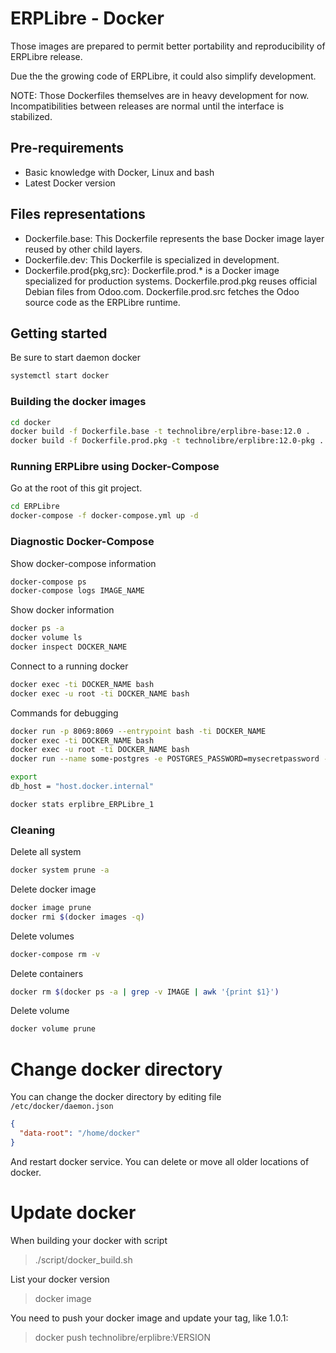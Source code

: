 # ERPLibre - Docker

Those images are prepared to permit better portability and reproducibility of ERPLibre release.

Due the the growing code of ERPLibre, it could also simplify development.

NOTE: Those Dockerfiles themselves are in heavy development for now. Incompatibilities between releases are normal until the interface is stabilized.


## Pre-requirements

- Basic knowledge with Docker, Linux and bash
- Latest Docker version

## Files representations

- Dockerfile.base: This Dockerfile represents the base Docker image layer reused by other child layers.
- Dockerfile.dev: This Dockerfile is specialized in development.
- Dockerfile.prod{pkg,src}: Dockerfile.prod.\* is a Docker image specialized for production systems. Dockerfile.prod.pkg reuses official Debian files from Odoo.com. Dockerfile.prod.src fetches the Odoo source code as the ERPLibre runtime.

## Getting started

Be sure to start daemon docker
```bash
systemctl start docker
```

### Building the docker images

```bash
cd docker
docker build -f Dockerfile.base -t technolibre/erplibre-base:12.0 .
docker build -f Dockerfile.prod.pkg -t technolibre/erplibre:12.0-pkg .
```

### Running ERPLibre using Docker-Compose

Go at the root of this git project.
```bash
cd ERPLibre
docker-compose -f docker-compose.yml up -d
```

### Diagnostic Docker-Compose

Show docker-compose information
```bash
docker-compose ps
docker-compose logs IMAGE_NAME
```

Show docker information
```bash
docker ps -a
docker volume ls
docker inspect DOCKER_NAME
```

Connect to a running docker
```bash
docker exec -ti DOCKER_NAME bash
docker exec -u root -ti DOCKER_NAME bash
```

Commands for debugging
```bash
docker run -p 8069:8069 --entrypoint bash -ti DOCKER_NAME
docker exec -ti DOCKER_NAME bash
docker exec -u root -ti DOCKER_NAME bash
docker run --name some-postgres -e POSTGRES_PASSWORD=mysecretpassword -e POSTGRES_USER=odoo -e POSTGRES_DB=postgres postgre

export
db_host = "host.docker.internal"

docker stats erplibre_ERPLibre_1
```

### Cleaning

Delete all system
```bash
docker system prune -a
```

Delete docker image
```bash
docker image prune
docker rmi $(docker images -q)
```

Delete volumes
```bash
docker-compose rm -v
```

Delete containers
```bash
docker rm $(docker ps -a | grep -v IMAGE | awk '{print $1}')
```

Delete volume
```bash
docker volume prune
```

# Change docker directory
You can change the docker directory by editing file `/etc/docker/daemon.json`
```json
{
  "data-root": "/home/docker"
}
```
And restart docker service. You can delete or move all older locations of docker.

# Update docker
When building your docker with script
> ./script/docker_build.sh

List your docker version
> docker image

You need to push your docker image and update your tag, like 1.0.1:
> docker push technolibre/erplibre:VERSION
